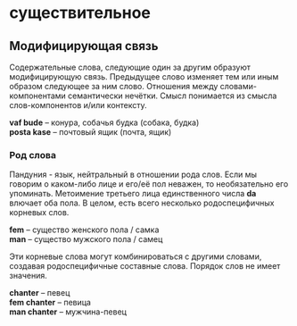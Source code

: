 # существительное

## Модифицирующая связь

Содержательные слова, следующие один за другим образуют модифицирующую связь.
Предыдущее слово изменяет тем или иным образом следующее за ним слово.
Отношения между словами-компонентами семантически нечётки.
Смысл понимается из смысла слов-компонентов и/или контексту.

**vaf bude**
– конура, собачья будка (собака, будка)  
**posta kase**
– почтовый ящик (почта, ящик)

### Род слова

Пандуния - язык, нейтральный в отношении рода слов.
Если мы говорим о каком-либо лице и его/её пол неважен, то необязательно его упоминать.
Метоимение третьего лица единственного числа
**da** влючает оба пола.
В целом, есть всего несколько родоспецифичных корневых слов.

**fem**
– существо женского пола / самка  
**man**
– существо мужского пола / самец

Эти корневые слова могут комбинироваться с другими словами, создавая родоспецифичные составные слова.
Порядок слов не имеет значения.

**chanter**
– певец  
**fem chanter**
– певица  
**man chanter**
– мужчина-певец  

